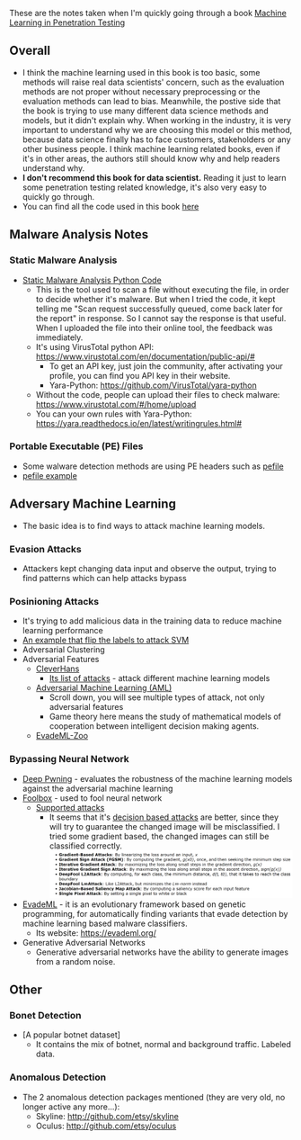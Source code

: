 These are the notes taken when I'm quickly going through a book [Machine Learning in Penetration Testing][1]

## Overall
* I think the machine learning used in this book is too basic, some methods will raise real data scientists' concern, such as the evaluation methods are not proper without necessary preprocessing or the evaluation methods can lead to bias. Meanwhile, the postive side that the book is trying to use many different data science methods and models, but it didn't explain why. When working in the industry, it is very important to understand why we are choosing this model or this method, because data science finally has to face customers, stakeholders or any other business people. I think machine learning related books, even if it's in other areas, the authors still should know why and help readers understand why.
* <b>I don't recommend this book for data scientist.</b> Reading it just to learn some penetration testing related knowledge, it's also very easy to quickly go through.
* You can find all the code used in this book [here][5]

## Malware Analysis Notes
### Static Malware Analysis
* [Static Malware Analysis Python Code][2]
  * This is the tool used to scan a file without executing the file, in order to decide whether it's malware. But when I tried the code, it kept telling me "Scan request successfully queued, come back later for the report" in response. So I cannot say the response is that useful. When I uploaded the file into their online tool, the feedback was immediately.
  * It's using VirusTotal python API: https://www.virustotal.com/en/documentation/public-api/#
    * To get an API key, just join the community, after activating your profile, you can find you API key in their website.
    * Yara-Python: https://github.com/VirusTotal/yara-python
  * Without the code, people can upload their files to check malware: https://www.virustotal.com/#/home/upload
  * You can your own rules with Yara-Python: https://yara.readthedocs.io/en/latest/writingrules.html#
### Portable Executable (PE) Files
* Some walware detection methods are using PE headers such as [pefile][4]
* [pefile example][3]

## Adversary Machine Learning
* The basic idea is to find ways to attack machine learning models.
### Evasion Attacks
* Attackers kept changing data input and observe the output, trying to find patterns which can help attacks bypass
### Posinioning Attacks
* It's trying to add malicious data in the training data to reduce machine learning performance
* [An example that flip the labels to attack SVM][7]
* Adversarial Clustering
* Adversarial Features
  * [CleverHans][8]
    * [Its list of attacks][9] - attack different machine learning models
  * [Adversarial Machine Learning (AML)][10]
    * Scroll down, you will see multiple types of attack, not only adversarial features
    * Game theory here means the study of mathematical models of cooperation between intelligent decision making agents.
  * [EvadeML-Zoo][11]
### Bypassing Neural Network
* [Deep Pwning][14] - evaluates the robustness of the machine learning models against the adversarial machine learning
* [Foolbox][12] - used to fool neural network
  * [Supported attacks][13]
    * It seems that it's [decision based attacks][16] are better, since they will try to guarantee the changed image will be misclassified. I tried some gradient based, the changed images can still be classified correctly.
  ![foolbox attacks](https://github.com/hanhanwu/Hanhan_Penetration_Testing_Practice/blob/master/Machine_Learning_in_Penetration_Test/foolbox_attacks.PNG)
* [EvadeML][15] - it is an evolutionary framework based on genetic programming, for automatically finding variants that evade detection by machine learning based malware classifiers. 
  * Its website: https://evademl.org/
* Generative Adversarial Networks
  * Generative adversarial networks have the ability to generate images from a random noise.

## Other
### Bonet Detection
* [A popular botnet dataset]
  * It contains the mix of botnet, normal and background traffic. Labeled data.
### Anomalous Detection
* The 2 anomalous detection packages mentioned (they are very old, no longer active any more...):
  * Skyline: http://github.com/etsy/skyline  
  * Oculus: http://github.com/etsy/oculus


[1]:https://www.amazon.com/Mastering-Machine-Learning-Penetration-Testing/dp/1788997409
[2]:https://github.com/hanhanwu/Hanhan_Penetration_Testing_Practice/blob/master/Machine_Learning_in_Penetration_Test/static_malware_analysis.py
[3]:https://github.com/erocarrera/pefile/blob/wiki/UsageExamples.md#introduction
[4]:https://github.com/erocarrera/pefile
[5]:https://github.com/PacktPublishing/Mastering-Machine-Learning-for-Penetration-Testing
[6]:https://mcfp.weebly.com/the-ctu-13-dataset-a-labeled-dataset-with-botnet-normal-and-background-traffic.html
[7]:https://github.com/feuerchop/ALFASVMLib
[8]:https://github.com/tensorflow/cleverhans
[9]:https://cleverhans.readthedocs.io/en/latest/source/attacks.html
[10]:https://github.com/vu-aml/adlib/blob/master/Adversarial%20Machine%20Learning%20Library.ipynb
[11]:https://github.com/mzweilin/EvadeML-Zoo/tree/master/attacks
[12]:https://github.com/bethgelab/foolbox
[13]:https://github.com/bethgelab/foolbox/tree/master/foolbox/attacks
[14]:https://github.com/cchio/deep-pwning
[15]:https://github.com/uvasrg/EvadeML
[16]:https://foolbox.readthedocs.io/en/latest/modules/attacks/decision.html
